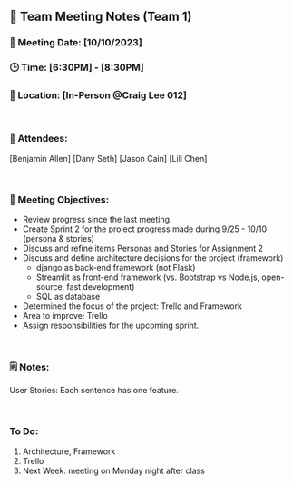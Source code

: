 ## 📝 Team Meeting Notes (Team 1)
### 📅 Meeting Date: [10/10/2023]
### 🕒 Time: [6:30PM] - [8:30PM]
### 📍 Location: [In-Person @Craig Lee 012]

<br>

### 📣 Attendees:
[Benjamin Allen]
[Dany Seth]
[Jason Cain]
[Lili Chen]

<br>

### 🎯 Meeting Objectives:
- Review progress since the last meeting.
- Create Sprint 2 for the project progress made during 9/25 - 10/10 (persona & stories)
- Discuss and refine items Personas and Stories for Assignment 2
- Discuss and define architecture decisions for the project (framework)
    - django as back-end framework (not Flask)
    - Streamlit as front-end framework (vs. Bootstrap vs Node.js, open-source, fast development)
    - SQL as database
- Determined the focus of the project: Trello and Framework
- Area to improve: Trello
- Assign responsibilities for the upcoming sprint.

<br>

### 🗒️ Notes:


User Stories:
Each sentence has one feature.

<br>

### To Do:
1) Architecture, Framework
2) Trello
3) Next Week: meeting on Monday night after class

